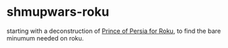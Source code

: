 # shmupwars-roku

starting with a deconstruction of [Prince of Persia for Roku](https://github.com/lvcabral/Prince-of-Persia-Roku), to find the bare minumum needed on roku.

